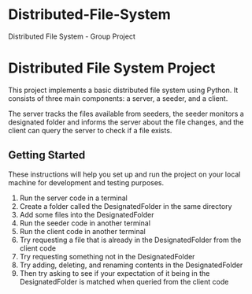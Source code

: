# Distributed-File-System
Distributed File System - Group Project 

# Distributed File System Project

This project implements a basic distributed file system using Python. 
It consists of three main components: a server, a seeder, and a client. 

The server tracks the files available from seeders, 
the seeder monitors a designated folder and informs the server about the file changes, 
and the client can query the server to check if a file exists.

## Getting Started

These instructions will help you set up and run the project on your local machine for development and testing purposes.

1) Run the server code in a terminal
2) Create a folder called the DesignatedFolder in the same directory
3) Add some files into the DesignatedFolder
4) Run the seeder code in another terminal
5) Run the client code in another terminal
6) Try requesting a file that is already in the DesignatedFolder from the client code
7) Try requesting something not in the DesignatedFolder
8) Try adding, deleting, and renaming contents in the DesignatedFolder
9) Then try asking to see if your expectation of it being in the DesignatedFolder is matched when queried from the client code
